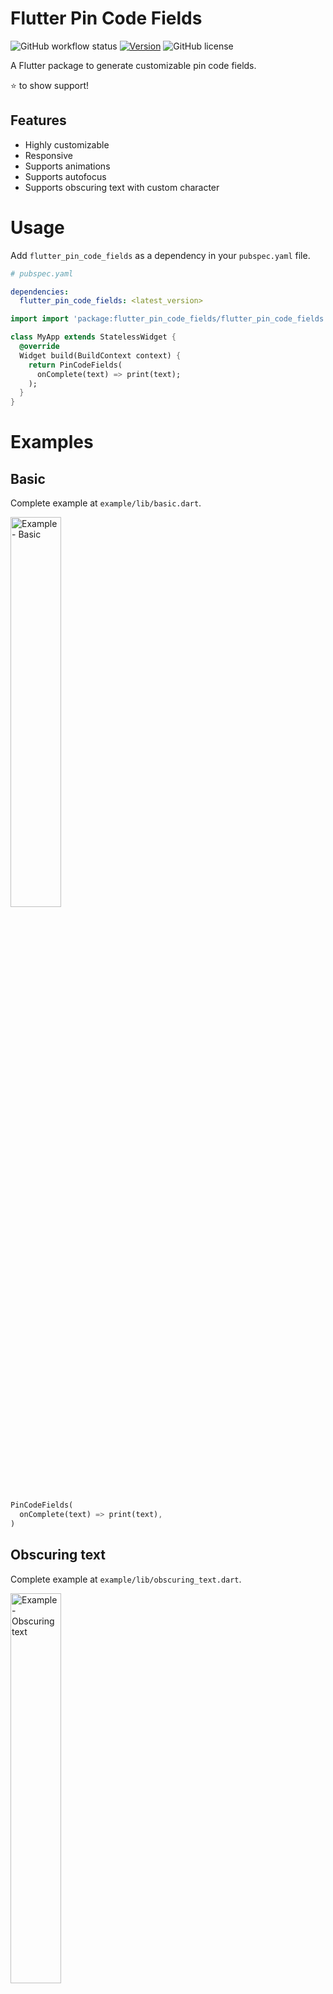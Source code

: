 # Flutter Pin Code Fields

![GitHub workflow status](https://github.com/sanifhimani/flutter_pin_code_fields/actions/workflows/ci.yml/badge.svg) [![Version](https://img.shields.io/pub/v/flutter_pin_code_fields.svg)](https://pub.dev/packages/flutter_pin_code_fields) ![GitHub license](https://img.shields.io/badge/license-MIT-blue.svg?style=flat)

A Flutter package to generate customizable pin code fields.

⭐️ to show support!

## Features
* Highly customizable
* Responsive
* Supports animations
* Supports autofocus
* Supports obscuring text with custom character

# Usage

Add `flutter_pin_code_fields` as a dependency in your `pubspec.yaml` file.

```yaml
# pubspec.yaml

dependencies:
  flutter_pin_code_fields: <latest_version>
```

```dart
import import 'package:flutter_pin_code_fields/flutter_pin_code_fields.dart';

class MyApp extends StatelessWidget {
  @override
  Widget build(BuildContext context) {
    return PinCodeFields(
      onComplete(text) => print(text);
    );
  }
}
```

# Examples

## Basic

Complete example at `example/lib/basic.dart`.

<img src="./img/basic.gif" alt="Example - Basic" title="Example - Basic" width="40%">

```dart
PinCodeFields(
  onComplete(text) => print(text),
)
```

## Obscuring text

Complete example at `example/lib/obscuring_text.dart`.

<img src="./img/obscuring_text.gif" alt="Example - Obscuring text" title="Example - Obscuring text" width="40%">

```dart
PinCodeFields(
  length: 6,
  obscureText: true,
  obscureCharacter: "🔴",
  onComplete(text) => print(text),
)
```

## Customized

Complete example at `example/lib/customized.dart`.

<img src="./img/customized.gif" alt="Example - Customized" title="Example - Customized" width="40%">

```dart
PinCodeFields(
  length: 4,
  fieldBorderStyle: FieldBorderStyle.square,
  responsive: false,
  fieldHeight: 130.0,
  fieldWidth: 130.0,
  borderWidth: 5.0,
  activeBorderColor: Colors.blue,
  activeBackgroundColor: Colors.white,
  borderRadius: BorderRadius.circular(20.0),
  keyboardType: TextInputType.number,
  autoHideKeyboard: false,
  fieldBackgroundColor: Colors.black12,
  borderColor: Colors.black12,
  textStyle: TextStyle(
    fontSize: 30.0,
    fontWeight: FontWeight.bold,
  ),
  onComplete(text) => print(text),
)
```

## Animated

Complete example at `example/lib/animated.dart`.

<img src="./img/animated.gif" alt="Example - Animated" title="Example - Animated" width="40%">

```dart
PinCodeFields(
  obscureText: true,
  obscureCharacter: "❌",
  animation: Animations.rotateRight,
  animationDuration: Duration(milliseconds: 250),
  animationCurve: Curves.bounceInOut,
  switchInAnimationCurve: Curves.bounceIn,
  switchOutAnimationCurve: Curves.bounceOut,
)
```

# Properties
Name | Type | Default | Description
| --- |---|---|---|
length | `int` | 4 | Total number of pin code fields.
margin | `EdgeInsets` | `EdgeInsets.all(5.0)` | Margin between the fields.
padding | `EdgeInsets` | `EdgeInsets.only(bottom: 5.0)` | Padding within the field.
fieldHeight | `double` || Height of the field.
fieldWidth | `double` || Width of the field.
borderWidth | `double` | 2.0 | Width of the border of the field.
borderRadius | `BorderRadius` || Border raduis of the field.
borderColor | `Color` | `Colors.grey`| Border color of the field.
activeBorderColor | `Color` | `Colors.blue`| Border color of the active field.
fieldBorderStyle | `FieldBorderStyle` | `FieldBorderStyle.bottom` | Border styles of the field.
fieldBackgroundColor | `Color` | `Colors.transparent` | Background color of the fields.
activeBackgroundColor | `Color` | `Colors.transparent` | Background color of the active field.
enabled | `bool` | `true` | Enable/ disable editing the fields.
responsive | `bool` | `true` | Adjust the size of the fields automatically to the available space.
autofocus | `bool` | `false` | Enable/ disabled autofocus.
textStyle | `TextStyle` || Text style for the fields.
obscureText | `bool` | `false` | Enable/ disable obscuring the text in the fields.
obscureCharacter | `String` | `*` | Character to obscure the text in the fields.
keyboardType | `TextInputType` | `TextInputType.visiblePassword` | Keyboard type.
autoHideKeyboard | `bool` | `true` | Hides the keyboard automatically on complete.
animation | `Animations` | `Animations.fade` | Animation for the fields.
animationDuration | `Duration` | `Duration(milliseconds: 150)` | Duration of the animation.
animationCurve | `Curve` | `Curves.easeInOut` | Animation curve.
switchInAnimationCurve | `Curve` | `Curves.easeIn` | Switch in animation curve.
switchOutAnimationCurve | `Curve` | `Curves.easeOut` | Switch out animation curve.
controller | `TextEditingController` || Text editing controller for the fields.
focusNode | `FocusNode` || Focus node for the fields.
onChange | `ValueChanged<String>` || Callback that returns text on input.
onComplete [`required`] | `ValueChanged<String>` || Callback that returns text on filling all the fields.
